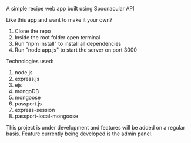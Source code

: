 A simple recipe web app built using Spoonacular API

Like this app and want to make it your own?
1. Clone the repo
2. Inside the root folder open terminal
3. Run "npm install" to install all dependencies
4. Run "node app.js" to start the server on port 3000

Technologies used:
1. node.js
2. express.js
3. ejs
4. mongoDB
5. mongoose
6. passport.js
7. express-session
8. passport-local-mongoose

This project is under development and features will be added on a regular basis.
Feature currently being developed is the admin panel.
